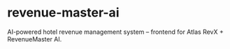# revenue-master-ai
AI-powered hotel revenue management system – frontend for Atlas RevX + RevenueMaster AI.
